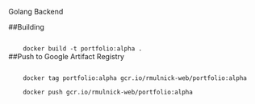 Golang Backend

##Building

<code>
    docker build -t portfolio:alpha .
</code

##Push to Google Artifact Registry

<code>
    docker tag portfolio:alpha gcr.io/rmulnick-web/portfolio:alpha
</code>

<code>
    docker push gcr.io/rmulnick-web/portfolio:alpha
</code>
